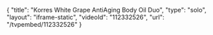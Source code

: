 {
    "title": "Korres White Grape AntiAging Body Oil Duo",
    "type": "solo",
    "layout": "iframe-static",
    "videoId": "112332526",
    "url": "\/tvpembed\/112332526"
}